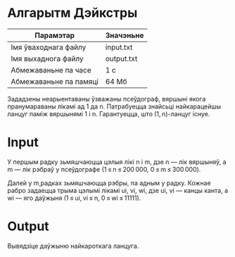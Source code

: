 # Алгарытм Дэйкстры

|        Парамэтар        |   Значэньне   |
|  --------------------   | ------------- |
|  Імя ўваходнага файлу   |   input.txt   |
|   Імя выхаднога файлу   |   output.txt  |
|   Абмежаваньне па часе  |      1 с      |
|  Абмежаваньне па памяці |   64 Мб       |

Зададзены неарыентаваны ўзважаны псеўдограф, вяршыні якога пранумараваны лікамі ад 1 да n. Патрабуецца знайсьці найкарацейшы ланцуг паміж вяршынямі 1 і n. Гарантуецца, што (1, n)-ланцуг існуе.

# Іnput
У першым радку зьмяшчаюцца цэлыя лікі n і m, дзе n — лік вяршыняў, а m — лік рэбраў у псеўдографе (1 ≤ n ≤ 200 000, 0 ≤ m ≤ 300 000).

Далей у m¸радках зьмяшчаюцца рэбры, па адным у радку. Кожнае рабро задаецца трыма цэлымі лікамі uі, vі, wі, дзе uі, vі — канцы канта, а wі — яго даўжыня (1 ≤ uі, vі ≤ n, 0 ≤ wі ≤ 11111).

# Output
Вывядзіце даўжыню найкароткага ланцуга.
